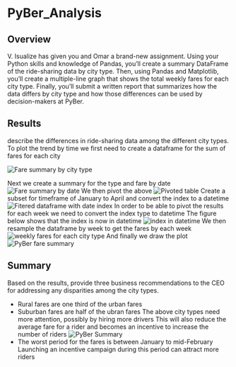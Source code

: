 # PyBer_Analysis

## Overview
V. Isualize has given you and Omar a brand-new assignment. Using your Python skills and knowledge of Pandas, you’ll create a summary DataFrame of the ride-sharing data by city type. Then, using Pandas and Matplotlib, you’ll create a multiple-line graph that shows the total weekly fares for each city type. Finally, you’ll submit a written report that summarizes how the data differs by city type and how those differences can be used by decision-makers at PyBer.

## Results
describe the differences in ride-sharing data among the different city types.
To plot the trend by time we first need to create a dataframe for the sum of fares for each city

![Fare summary by city type]('analysis/PyBer_SummaryByCityType')

Next we create a summary for the type and fare by date
![Fare summary by date]('/analysis/PyBer_SummaryByDate.png')
We then pivot the above 
![Pivoted table]('/analysis/PyBer_SummaryPivoted.png')
Create a subset for timeframe of January to April and convert the index to a datetime
![Fitered dataframe with date index]('/analyis/PyBer_SummaryFiltered.png')
In order to be able to pivot the results for each week we need to convert the index type to datetime
The figure below shows that the index is now in datetime
![index in datetime]('/analysis/PyBer_SummaryPivoted_info.png')
We then resample the dataframe by week to get the fares by each week
![weekly fares for each city type]('/analysis/PyBer_SummaryPivoted_weekly')
And finally we draw the plot
![PyBer fare summary]('/analysis/PyBer_fare_summary.png')
## Summary
Based on the results, provide three business recommendations to the CEO for addressing any disparities among the city types.
* Rural fares are one third of the urban fares
* Suburban fares are half of the ubran fares
The above city types need more attention, possibly by hiring more drivers
This will also reduce the average fare for a rider and becomes an incentive to increase the number of riders
![PyBer Summary]('/analysis/PyBer_Summary.png')
* The worst period for the fares is between January to mid-February
Launching an incentive campaign during this period can attract more riders

